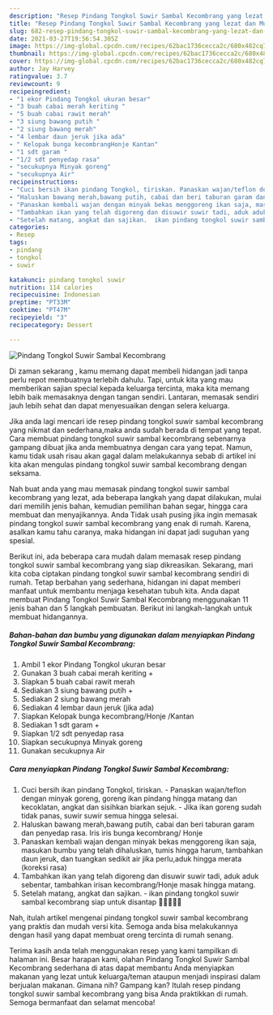 ```yaml
---
description: "Resep Pindang Tongkol Suwir Sambal Kecombrang yang lezat dan Mudah Dibuat"
title: "Resep Pindang Tongkol Suwir Sambal Kecombrang yang lezat dan Mudah Dibuat"
slug: 682-resep-pindang-tongkol-suwir-sambal-kecombrang-yang-lezat-dan-mudah-dibuat
date: 2021-03-27T19:56:54.305Z
image: https://img-global.cpcdn.com/recipes/62bac1736cecca2c/680x482cq70/pindang-tongkol-suwir-sambal-kecombrang-foto-resep-utama.jpg
thumbnail: https://img-global.cpcdn.com/recipes/62bac1736cecca2c/680x482cq70/pindang-tongkol-suwir-sambal-kecombrang-foto-resep-utama.jpg
cover: https://img-global.cpcdn.com/recipes/62bac1736cecca2c/680x482cq70/pindang-tongkol-suwir-sambal-kecombrang-foto-resep-utama.jpg
author: Jay Harvey
ratingvalue: 3.7
reviewcount: 9
recipeingredient:
- "1 ekor Pindang Tongkol ukuran besar"
- "3 buah cabai merah keriting "
- "5 buah cabai rawit merah"
- "3 siung bawang putih "
- "2 siung bawang merah"
- "4 lembar daun jeruk jika ada"
- " Kelopak bunga kecombrangHonje Kantan"
- "1 sdt garam "
- "1/2 sdt penyedap rasa"
- "secukupnya Minyak goreng"
- "secukupnya Air"
recipeinstructions:
- "Cuci bersih ikan pindang Tongkol, tiriskan. Panaskan wajan/teflon dengan minyak goreng, goreng ikan pindang hingga matang dan kecoklatan, angkat dan sisihkan biarkan sejuk. Jika ikan goreng sudah tidak panas, suwir suwir semua hingga selesai."
- "Haluskan bawang merah,bawang putih, cabai dan beri taburan garam dan penyedap rasa. Iris iris bunga kecombrang/ Honje"
- "Panaskan kembali wajan dengan minyak bekas menggoreng ikan saja, masukan bumbu yang telah dihaluskan, tumis hingga harum, tambahkan daun jeruk, dan tuangkan sedikit air jika perlu,aduk hingga merata (koreksi rasa)"
- "Tambahkan ikan yang telah digoreng dan disuwir suwir tadi, aduk aduk sebentar, tambahkan irisan kecombrang/Honje masak hingga matang."
- "Setelah matang, angkat dan sajikan.  ikan pindang tongkol suwir sambal kecombrang siap untuk disantap 👌🏻👩🏻‍🍳"
categories:
- Resep
tags:
- pindang
- tongkol
- suwir

katakunci: pindang tongkol suwir 
nutrition: 114 calories
recipecuisine: Indonesian
preptime: "PT33M"
cooktime: "PT47M"
recipeyield: "3"
recipecategory: Dessert

---
```



![Pindang Tongkol Suwir Sambal Kecombrang](https://img-global.cpcdn.com/recipes/62bac1736cecca2c/680x482cq70/pindang-tongkol-suwir-sambal-kecombrang-foto-resep-utama.jpg)

Di zaman  sekarang , kamu memang dapat membeli hidangan jadi tanpa perlu repot membuatnya terlebih dahulu. Tapi, untuk kita yang mau memberikan sajian special kepada keluarga tercinta, maka kita memang lebih baik memasaknya dengan tangan sendiri. Lantaran, memasak sendiri jauh lebih sehat dan dapat menyesuaikan dengan selera keluarga.

Jika anda lagi mencari ide resep pindang tongkol suwir sambal kecombrang yang nikmat dan sederhana,maka anda sudah berada di tempat yang tepat. Cara membuat pindang tongkol suwir sambal kecombrang  sebenarnya gampang dibuat jika anda membuatnya dengan cara yang tepat. Namun, kamu tidak usah risau akan gagal dalam melakukannya 
sebab di artikel ini kita akan mengulas pindang tongkol suwir sambal kecombrang dengan seksama.  



Nah buat anda yang mau memasak pindang tongkol suwir sambal kecombrang yang lezat, ada beberapa langkah yang dapat dilakukan, mulai dari memilih jenis bahan, kemudian pemilihan bahan segar, hingga cara membuat dan menyajikannya. Anda Tidak usah pusing jika ingin memasak pindang tongkol suwir sambal kecombrang yang enak di rumah. Karena, asalkan kamu  tahu caranya, maka hidangan ini dapat jadi suguhan yang spesial.

Berikut ini, ada beberapa cara mudah dalam memasak resep pindang tongkol suwir sambal kecombrang yang siap dikreasikan. Sekarang, mari kita coba ciptakan pindang tongkol suwir sambal kecombrang sendiri di rumah. Tetap berbahan yang sederhana, hidangan ini dapat memberi manfaat untuk membantu menjaga kesehatan tubuh kita. Anda dapat membuat Pindang Tongkol Suwir Sambal Kecombrang menggunakan 11 jenis bahan dan 5 langkah pembuatan. Berikut ini langkah-langkah untuk membuat hidangannya.

<!--inarticleads1-->

##### Bahan-bahan dan bumbu yang digunakan dalam menyiapkan Pindang Tongkol Suwir Sambal Kecombrang:

1. Ambil 1 ekor Pindang Tongkol ukuran besar
1. Gunakan 3 buah cabai merah keriting +
1. Siapkan 5 buah cabai rawit merah
1. Sediakan 3 siung bawang putih +
1. Sediakan 2 siung bawang merah
1. Sediakan 4 lembar daun jeruk (jika ada)
1. Siapkan  Kelopak bunga kecombrang/Honje /Kantan
1. Sediakan 1 sdt garam +
1. Siapkan 1/2 sdt penyedap rasa
1. Siapkan secukupnya Minyak goreng
1. Gunakan secukupnya Air




<!--inarticleads2-->

##### Cara menyiapkan Pindang Tongkol Suwir Sambal Kecombrang:

1. Cuci bersih ikan pindang Tongkol, tiriskan. - Panaskan wajan/teflon dengan minyak goreng, goreng ikan pindang hingga matang dan kecoklatan, angkat dan sisihkan biarkan sejuk. - Jika ikan goreng sudah tidak panas, suwir suwir semua hingga selesai.
1. Haluskan bawang merah,bawang putih, cabai dan beri taburan garam dan penyedap rasa. Iris iris bunga kecombrang/ Honje
1. Panaskan kembali wajan dengan minyak bekas menggoreng ikan saja, masukan bumbu yang telah dihaluskan, tumis hingga harum, tambahkan daun jeruk, dan tuangkan sedikit air jika perlu,aduk hingga merata (koreksi rasa)
1. Tambahkan ikan yang telah digoreng dan disuwir suwir tadi, aduk aduk sebentar, tambahkan irisan kecombrang/Honje masak hingga matang.
1. Setelah matang, angkat dan sajikan. -  ikan pindang tongkol suwir sambal kecombrang siap untuk disantap 👌🏻👩🏻‍🍳




Nah, itulah artikel mengenai  pindang tongkol suwir sambal kecombrang  yang praktis dan mudah versi kita. Semoga anda bisa melakukannya dengan hasil yang dapat membuat oreng tercinta di rumah senang. 

Terima kasih anda telah menggunakan resep yang kami tampilkan di halaman ini. Besar harapan kami, olahan  Pindang Tongkol Suwir Sambal Kecombrang sederhana di atas dapat membantu Anda menyiapkan makanan yang lezat untuk keluarga/teman ataupun menjadi inspirasi dalam berjualan makanan. Gimana nih? Gampang kan? Itulah resep pindang tongkol suwir sambal kecombrang yang bisa Anda praktikkan di rumah. Semoga bermanfaat dan selamat mencoba!

